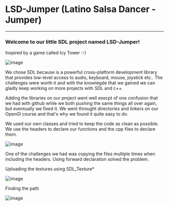 # LSD-Jumper (Latino Salsa Dancer - Jumper)
***
### Welcome to our little SDL project named LSD-Jumper!

Inspired by a game called Icy Tower :-)

![image](https://github.com/forsbergsskola-se/LSD-Jumper/assets/124393021/63593adb-d53d-499c-bd6c-bb981022e431)


We chose SDL because is a powerful cross-platform development library that provides low-level access to audio, keyboard, mouse, joystick etc..
The challenges were worth it and with the knowlegde that we gained we can gladly keep working on more projects with SDL and c++. 

Adding the libraries on our project went well execpt of one confusion that we had with github while we both pushing the same things all over again, but eventually we fixed it. We went throught directories and linkers on our OpenGl course and that's why we found it quite easy to do.

We used our own classes and tried to keep the code as clean as possible. We use the headers to declare our functions and the cpp files to declare them. 

![image](https://github.com/forsbergsskola-se/LSD-Jumper/assets/124393021/b25e4f61-83df-4281-b69f-51ae7e4c8b4b)

One of the challenges we had was copying the files multiple times when including the headers. Using forward declaration solved the problem.

Uploading the textures using SDL_Texture*

![image](https://github.com/forsbergsskola-se/LSD-Jumper/assets/124393021/e8334733-c36d-4ac8-a0e2-e76590e73c42)

Finding the path

![image](https://github.com/forsbergsskola-se/LSD-Jumper/assets/124393021/8ba34d0a-4caa-486a-94cb-3fafe5b214b0)


